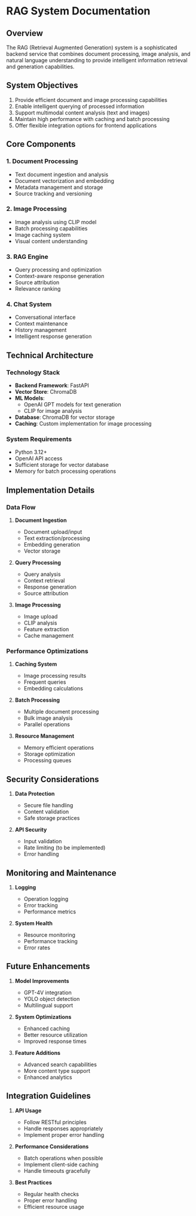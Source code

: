 # RAG System Documentation

## Overview
The RAG (Retrieval Augmented Generation) system is a sophisticated backend service that combines document processing, image analysis, and natural language understanding to provide intelligent information retrieval and generation capabilities.

## System Objectives
1. Provide efficient document and image processing capabilities
2. Enable intelligent querying of processed information
3. Support multimodal content analysis (text and images)
4. Maintain high performance with caching and batch processing
5. Offer flexible integration options for frontend applications

## Core Components

### 1. Document Processing
- Text document ingestion and analysis
- Document vectorization and embedding
- Metadata management and storage
- Source tracking and versioning

### 2. Image Processing
- Image analysis using CLIP model
- Batch processing capabilities
- Image caching system
- Visual content understanding

### 3. RAG Engine
- Query processing and optimization
- Context-aware response generation
- Source attribution
- Relevance ranking

### 4. Chat System
- Conversational interface
- Context maintenance
- History management
- Intelligent response generation

## Technical Architecture

### Technology Stack
- **Backend Framework**: FastAPI
- **Vector Store**: ChromaDB
- **ML Models**: 
  - OpenAI GPT models for text generation
  - CLIP for image analysis
- **Database**: ChromaDB for vector storage
- **Caching**: Custom implementation for image processing

### System Requirements
- Python 3.12+
- OpenAI API access
- Sufficient storage for vector database
- Memory for batch processing operations

## Implementation Details

### Data Flow
1. **Document Ingestion**
   - Document upload/input
   - Text extraction/processing
   - Embedding generation
   - Vector storage

2. **Query Processing**
   - Query analysis
   - Context retrieval
   - Response generation
   - Source attribution

3. **Image Processing**
   - Image upload
   - CLIP analysis
   - Feature extraction
   - Cache management

### Performance Optimizations
1. **Caching System**
   - Image processing results
   - Frequent queries
   - Embedding calculations

2. **Batch Processing**
   - Multiple document processing
   - Bulk image analysis
   - Parallel operations

3. **Resource Management**
   - Memory efficient operations
   - Storage optimization
   - Processing queues

## Security Considerations
1. **Data Protection**
   - Secure file handling
   - Content validation
   - Safe storage practices

2. **API Security**
   - Input validation
   - Rate limiting (to be implemented)
   - Error handling

## Monitoring and Maintenance
1. **Logging**
   - Operation logging
   - Error tracking
   - Performance metrics

2. **System Health**
   - Resource monitoring
   - Performance tracking
   - Error rates

## Future Enhancements
1. **Model Improvements**
   - GPT-4V integration
   - YOLO object detection
   - Multilingual support

2. **System Optimizations**
   - Enhanced caching
   - Better resource utilization
   - Improved response times

3. **Feature Additions**
   - Advanced search capabilities
   - More content type support
   - Enhanced analytics

## Integration Guidelines
1. **API Usage**
   - Follow RESTful principles
   - Handle responses appropriately
   - Implement proper error handling

2. **Performance Considerations**
   - Batch operations when possible
   - Implement client-side caching
   - Handle timeouts gracefully

3. **Best Practices**
   - Regular health checks
   - Proper error handling
   - Efficient resource usage
